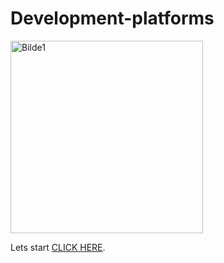 # Development-platforms
<img width="308" alt="Bilde1" src="https://user-images.githubusercontent.com/91538702/216570340-b3eaaa49-0522-49a6-b2d4-aa9e91ea6125.png">

Lets start [CLICK HERE](https://github.com/vanjama/development-platforms-ca/blob/DBaaS-case-study/Database%20as%20a%20Service%20(DBaaS)/).
